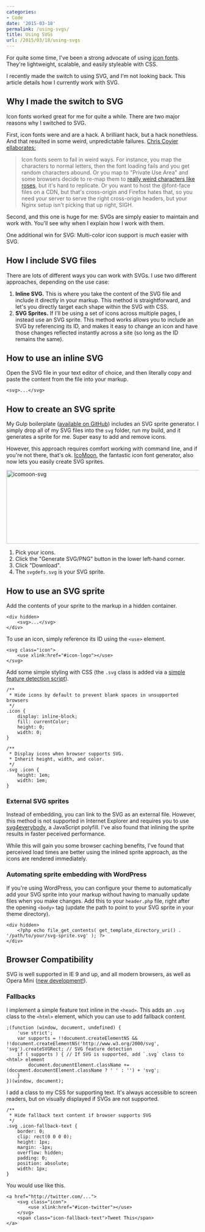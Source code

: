 ```yaml
---
categories:
- Code
date: '2015-03-18'
permalink: /using-svgs/
title: Using SVGs
url: /2015/03/18/using-svgs
---
```


For quite some time, I've been a strong advocate of using [icon fonts](https://gomakethings.com/icon-fonts/). They're lightweight, scalable, and easily styleable with CSS.

I recently made the switch to using SVG, and I'm not looking back. This article details how I currently work with SVG.

<!--more-->

## Why I made the switch to SVG

Icon fonts worked great for me for quite a while. There are two major reasons why I switched to SVG.

First, icon fonts were and are a hack. A brilliant hack, but a hack nonethless. And that resulted in some weird, unpredictable failures. [Chris Coyier ellaborates:](https://css-tricks.com/svg-sprites-use-better-icon-fonts/)

> Icon fonts seem to fail in weird ways. For instance, you map the characters to normal letters, then the font loading fails and you get random characters abound. Or you map to "Private Use Area" and some browsers decide to re-map them to [really weird characters like roses](https://cdn.css-tricks.com/wp-content/uploads/2014/03/icon-font-fail.png), but it's hard to replicate. Or you want to host the @font-face files on a CDN, but that's cross-origin and Firefox hates that, so you need your server to serve the right cross-origin headers, but your Nginx setup isn't picking that up right, SIGH.

Second, and this one is huge for me: SVGs are simply easier to maintain and work with. You'll see why when I explain how I work with them.

One additional win for SVG: Multi-color icon support is *much* easier with SVG.

## How I include SVG files

There are lots of different ways you can work with SVGs. I use two different approaches, depending on the use case:

1. **Inline SVG.** This is where you take the content of the SVG file and include it directly in your markup. This method is straightforward, and let's you directly target each shape within the SVG with CSS.
2. **SVG Sprites.** If I'll be using a set of icons across multiple pages, I instead use an SVG sprite. This method works allows you to include an SVG by referencing its ID, and makes it easy to change an icon and have those changes reflected instantly across a site (so long as the ID remains the same).

## How to use an inline SVG

Open the SVG file in your text editor of choice, and then literally copy and paste the content from the file into your markup.

```lang-markup
<svg>...</svg>
```

## How to create an SVG sprite

My Gulp boilerplate ([available on GitHub](https://github.com/cferdinandi/gulp-boilerplate)) includes an SVG sprite generator. I simply drop all of my SVG files into the `svg` folder, run my build, and it generates a sprite for me. Super easy to add and remove icons.

However, this approach requires comfort working with command line, and if you're not there, that's ok. [IcoMoon](https://icomoon.io/), the fantastic icon font generator, also now lets you easily create SVG sprites.

<p class="text-center"><img src="https://gomakethings.com/wp-content/uploads/2015/03/icomoon-svg.jpg" alt="icomoon-svg" width="832" height="193" class="alignnone img-border size-full wp-image-5947" /></p>

1. Pick your icons.
2. Click the "Generate SVG/PNG" button in the lower left-hand corner.
3. Click "Download".
4. The `svgdefs.svg` is your SVG sprite.

## How to use an SVG sprite

Add the contents of your sprite to the markup in a hidden container.

```lang-markup
<div hidden>
	<svg>...</svg>
</div>
```

To use an icon, simply reference its ID using the `<use>` element.

```lang-markup
<svg class="icon">
    <use xlink:href="#icon-logo"></use>
</svg>
```

Add some simple styling with CSS (the `.svg` class is added via a [simple feature detection script](#fallbacks)).

```lang-css
/**
 * Hide icons by default to prevent blank spaces in unsupported browsers
 */
.icon {
	display: inline-block;
	fill: currentColor;
	height: 0;
	width: 0;
}

/**
 * Display icons when browser supports SVG.
 * Inherit height, width, and color.
 */
.svg .icon {
	height: 1em;
	width: 1em;
}
```

### External SVG sprites

Instead of embedding, you can link to the SVG as an external file. However, this method is not supported in Internet Explorer and requires you to use [svg4everybody](https://github.com/jonathantneal/svg4everybody), a JavaScript polyfill. I've also found that inlining the sprite results in faster peceived performance.

While this will gain you some browser caching benefits, I've found that perceived load times are better using the inlined sprite approach, as the icons are rendered immediately.

### Automating sprite embedding with WordPress

If you're using WordPress, you can configure your theme to automatically add your SVG sprite into your markup without having to manually update files when you make changes. Add this to your `header.php` file, right after the opening `<body>` tag (update the path to point to your SVG sprite in your theme directory).

```lang-php
<div hidden>
	<?php echo file_get_contents( get_template_directory_uri() . '/path/to/your/svg-sprite.svg' ); ?>
</div>
```

## Browser Compatibility

SVG is well supported in IE 9 and up, and all modern browsers, as well as Opera Mini ([new development!](https://dev.opera.com/blog/opera-mini-server-upgrade/)).

### Fallbacks

I implement a simple feature text inline in the `<head>`. This adds an `.svg` class to the `<html>` element, which you can use to add fallback content.

```lang-javascript
;(function (window, document, undefined) {
	'use strict';
	var supports = !!document.createElementNS && !!document.createElementNS('http://www.w3.org/2000/svg', 'svg').createSVGRect; // SVG feature detection
	if ( supports ) { // If SVG is supported, add `.svg` class to <html> element
		document.documentElement.className += (document.documentElement.className ? ' ' : '') + 'svg';
	}
})(window, document);
```

I add a class to my CSS for supporting text. It's always accessible to screen readers, but on visually displayed if SVGs are not supported.

```lang-css
/**
 * Hide fallback text content if browser supports SVG
 */
.svg .icon-fallback-text {
	border: 0;
	clip: rect(0 0 0 0);
	height: 1px;
	margin: -1px;
	overflow: hidden;
	padding: 0;
	position: absolute;
	width: 1px;
}
```

You would use like this.

```lang-markup
<a href="http://twitter.com/...">
	<svg class="icon">
		<use xlink:href="#icon-twitter"></use>
	</svg>
	<span class="icon-fallback-text">Tweet This</span>
</a>
```